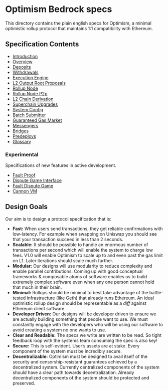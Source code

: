 <!-- DOCTOC SKIP -->
# Optimism Bedrock specs

This directory contains the plain english specs for Optimism, a minimal optimistic rollup protocol
that maintains 1:1 compatibility with Ethereum.

## Specification Contents

- [Introduction](specs/introduction.md)
- [Overview](specs/overview.md)
- [Deposits](specs/deposits.md)
- [Withdrawals](specs/withdrawals.md)
- [Execution Engine](specs/exec-engine.md)
- [L2 Output Root Proposals](specs/proposals.md)
- [Rollup Node](specs/rollup-node.mdode.md)
- [Rollup Node P2p](specs/rollup-node-p2p.md)
- [L2 Chain Derivation](specs/derivation.md)
- [Superchain Upgrades](specs/superchain-upgrades.md)
- [System Config](specs/system_config.md)
- [Batch Submitter](specs/batcher.md)
- [Guaranteed Gas Market](specs/guaranteed-gas-market.md)
- [Messengers](specs/messengers.md)
- [Bridges](specs/bridges.md)
- [Predeploys](specs/predeploys.md)
- [Glossary](specs/glossary.md)

### Experimental

Specifications of new features in active development.

- [Fault Proof](specs/fault-proof.md)
- [Dispute Game Interface](specs/dispute-game-interface.md)
- [Fault Dispute Game](specs/fault-dispute-game.md)
- [Cannon VM](specs/cannon-fault-proof-vm.md)

## Design Goals

Our aim is to design a protocol specification that is:

- **Fast:** When users send transactions, they get reliable confirmations with low-latency.
  For example when swapping on Uniswap you should see that your transaction succeed in less than 2
  seconds.
- **Scalable:** It should be possible to handle an enormous number of transactions
  per second which will enable the system to charge low fees.
  V1.0 will enable Optimism to scale up to and even past the gas limit on L1.
  Later iterations should scale much further.
- **Modular:** Our designs will use modularity to reduce complexity and enable parallel
  contributions. Coming up with good conceptual frameworks & composable atoms of software enables us
  to build extremely complex software even when any one person cannot hold that much in their brain.
- **Minimal:** Rollups should be minimal to best take advantage of the battle-tested infrastructure
  (like Geth) that already runs Ethereum. An ideal optimistic rollup design should be representable
  as a *diff* against Ethereum client software.
- **Developer Driven:** Our designs will be developer driven to ensure we are actually building
  something that people want to use. We must constantly engage with the developers who will be using
  our software to avoid creating a system no one wants to use.
- **Clear and Readable:** The specs we write are written to be read. So tight feedback loop with the
  systems team consuming the spec is also key!
- **Secure:** This is self-evident.
  User’s assets are at stake. Every component of the system must be incredibly secure.
- **Decentralizable:** Optimism must be designed to avail itself of the security and
  censorship-resistant guarantees achieved by a decentralized system.
  Currently centralized components of the system should have a clear path towards decentralization.
  Already decentralized components of the system should be protected and preserved.

